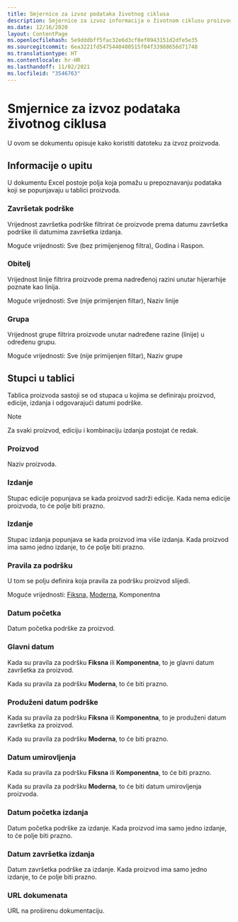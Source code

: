 ```yaml
---
title: Smjernice za izvoz podataka životnog ciklusa
description: Smjernice za izvoz informacija o životnom ciklusu proizvoda
ms.date: 12/16/2020
layout: ContentPage
ms.openlocfilehash: 5e9dddbff5fac32e6d3cf8ef0943151d2dfe5e35
ms.sourcegitcommit: 6ea3221fd5475440480515f04f33988656d71748
ms.translationtype: HT
ms.contentlocale: hr-HR
ms.lasthandoff: 11/02/2021
ms.locfileid: "3546763"
---
```

# <a name="lifecycle-data-export-guidance"></a>Smjernice za izvoz podataka životnog ciklusa
U ovom se dokumentu opisuje kako koristiti datoteku za izvoz proizvoda.

## <a name="query-information"></a>Informacije o upitu
U dokumentu Excel postoje polja koja pomažu u prepoznavanju podataka koji se popunjavaju u tablici proizvoda.

### <a name="end-of-support"></a>Završetak podrške
Vrijednost završetka podrške filtrirat će proizvode prema datumu završetka podrške ili datumima završetka izdanja.

Moguće vrijednosti: Sve (bez primijenjenog filtra), Godina i Raspon.

### <a name="family"></a>Obitelj
Vrijednost linije filtrira proizvode prema nadređenoj razini unutar hijerarhije poznate kao linija.

Moguće vrijednosti: Sve (nije primijenjen filtar), Naziv linije

### <a name="group"></a>Grupa
Vrijednost grupe filtrira proizvode unutar nadređene razine (linije) u određenu grupu.

Moguće vrijednosti: Sve (nije primijenjen filtar), Naziv grupe

## <a name="table-columns"></a>Stupci u tablici
Tablica proizvoda sastoji se od stupaca u kojima se definiraju proizvod, edicije, izdanja i odgovarajući datumi podrške.

> [!NOTE]
> Za svaki proizvod, ediciju i kombinaciju izdanja postojat će redak.

### <a name="product"></a>Proizvod
Naziv proizvoda.

### <a name="edition"></a>Izdanje
Stupac edicije popunjava se kada proizvod sadrži edicije. Kada nema edicije proizvoda, to će polje biti prazno.

### <a name="release"></a>Izdanje
Stupac izdanja popunjava se kada proizvod ima više izdanja.
Kada proizvod ima samo jedno izdanje, to će polje biti prazno.

### <a name="support-policy"></a>Pravila za podršku
U tom se polju definira koja pravila za podršku proizvod slijedi.

Moguće vrijednosti: [Fiksna,](/lifecycle/policies/fixed) [Moderna](/lifecycle/policies/modern), Komponentna

### <a name="start-date"></a>Datum početka
Datum početka podrške za proizvod.

### <a name="mainstream-date"></a>Glavni datum
Kada su pravila za podršku **Fiksna** ili **Komponentna**, to je glavni datum završetka za proizvod.
  
Kada su pravila za podršku **Moderna**, to će biti prazno.

### <a name="extended-end-date"></a>Produženi datum podrške
Kada su pravila za podršku **Fiksna** ili **Komponentna**, to je produženi datum završetka za proizvod.

Kada su pravila za podršku **Moderna**, to će biti prazno.

### <a name="retirement-date"></a>Datum umirovljenja
Kada su pravila za podršku **Fiksna** ili **Komponentna**, to će biti prazno.

Kada su pravila za podršku **Moderna**, to će biti datum umirovljenja proizvoda.

### <a name="release-start-date"></a>Datum početka izdanja
Datum početka podrške za izdanje. Kada proizvod ima samo jedno izdanje, to će polje biti prazno.
 
### <a name="release-end-date"></a>Datum završetka izdanja
Datum završetka podrške za izdanje.
Kada proizvod ima samo jedno izdanje, to će polje biti prazno.

### <a name="docs-url"></a>URL dokumenata
URL na proširenu dokumentaciju.
